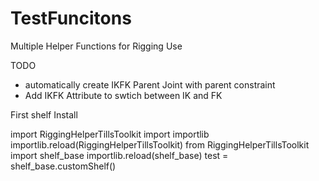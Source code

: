 # TestFuncitons
 Multiple Helper Functions for Rigging Use



TODO

- automatically create IKFK Parent Joint with parent constraint
- Add IKFK Attribute to swtich between IK and FK




First shelf Install 

import RiggingHelperTillsToolkit
import importlib
importlib.reload(RiggingHelperTillsToolkit)
from RiggingHelperTillsToolkit import shelf_base
importlib.reload(shelf_base)
test = shelf_base.customShelf()